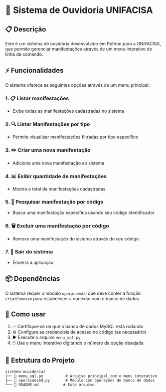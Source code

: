 # 🎯 Sistema de Ouvidoria UNIFACISA

## 📋 Descrição
Este é um sistema de ouvidoria desenvolvido em Python para a UNIFACISA, que permite gerenciar manifestações através de um menu interativo de linha de comando.

## ⚡ Funcionalidades

O sistema oferece as seguintes opções através de um menu principal:

### 1. 📋 Listar manifestações
- Exibe todas as manifestações cadastradas no sistema

### 2. 🔍 Listar Manifestações por tipo
- Permite visualizar manifestações filtradas por tipo específico

### 3. ✏️ Criar uma nova manifestação
- Adiciona uma nova manifestação ao sistema

### 4. 📊 Exibir quantidade de manifestações
- Mostra o total de manifestações cadastradas

### 5. 🔎 Pesquisar manifestação por código
- Busca uma manifestação específica usando seu código identificador

### 6. 🗑️ Excluir uma manifestação por código
- Remove uma manifestação do sistema através do seu código

### 7. 🚪 Sair do sistema
- Encerra a aplicação

## 📦 Dependências

O sistema requer o módulo `operacoesbd` que deve conter a função `criarConexao` para estabelecer a conexão com o banco de dados.

## 🚀 Como usar

1. ✅ Certifique-se de que o banco de dados MySQL está rodando
2. ⚙️ Configure as credenciais de acesso no código (se necessário)
3. ▶️ Execute o arquivo `menu_sql.py`
4. 🖱️ Use o menu interativo digitando o número da opção desejada

## 📁 Estrutura do Projeto

```
sistema-ouvidoria/
├── 📄 menu_sql.py          # Arquivo principal com o menu interativo
├── 🔧 operacoesbd.py       # Módulo com operações de banco de dados
└── 📖 README.md           # Este arquivo
```
